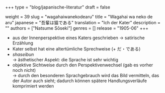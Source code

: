 +++
type = "blog/japanische-literatur"
draft = false

weight = 39
slug = "wagahaiwanekodearu"
title = "Wagahai wa neko de aru"
japanese = "吾輩は猫である"
translation = "Ich der Kater"
description = ""
authors = ["Natsume Sōseki"]
genres = []
release = "1905-06"
+++

- aus der Innenperspektive eines Katers geschrieben -> satirische Erzählung
- Kater selbst hat eine altertümliche Sprechweise (+ だ・である)
- _shaseibun_  
  -> ästhetischer Aspekt: die Sprache ist sehr wichtig
- objektive Sichtweise durch den Perspektivenwechsel (gab es vorher noch nicht)  
  -> durch den besonderen Sprachgebrauch wird das Bild vermitteln, das der Autor auch sieht; dadurch
können spätere Handlungsverläufe komprimiert werden

